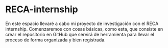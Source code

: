 # RECA-internship
En este espacio llevaré a cabo mi proyecto de investigación con el RECA internship.
Comenzaremos con cosas básicas, como esta, que consiste en crear el repositorio en GitHub que servirá de herramienta para llevar el proceso de forma organizada y bien registrada. 

